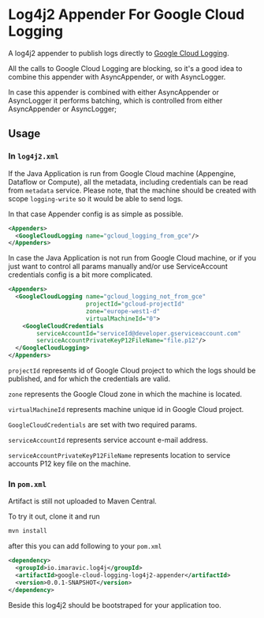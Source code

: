 Log4j2 Appender For Google Cloud Logging
========================================

A log4j2 appender to publish logs directly to [Google Cloud Logging](https://cloud.google.com/logging/docs/).

All the calls to Google Cloud Logging are blocking, 
so it's a good idea to combine this appender with AsyncAppender, or with AsyncLogger.

In case this appender is combined with either AsyncAppender or AsyncLogger it performs batching,
which is controlled from either AsyncAppender or AsyncLogger;

Usage
-----

### In `log4j2.xml`

If the Java Application is run from Google Cloud machine (Appengine, Dataflow or Compute), 
all the metadata, including credentials can be read from `metadata` service.
Please note, that the machine should be created with scope `logging-write` 
so it would be able to send logs.

In that case Appender config is as simple as possible.
```xml
<Appenders>
  <GoogleCloudLogging name="gcloud_logging_from_gce"/>
</Appenders>
```

In case the Java Application is not run from Google Cloud machine,
or if you just want to control all params manually and/or use ServiceAccount credentials
config is a bit more complicated.
```xml
<Appenders>
  <GoogleCloudLogging name="gcloud_logging_not_from_gce"
                      projectId="gcloud-projectId"
                      zone="europe-west1-d"
                      virtualMachineId="0">
    <GoogleCloudCredentials
        serviceAccountId="serviceId@developer.gserviceaccount.com"
        serviceAccountPrivateKeyP12FileName="file.p12"/>
  </GoogleCloudLogging>
</Appenders>
```

`projectId` represents id of Google Cloud project to which the logs should be published,
and for which the credentials are valid.

`zone` represents the Google Cloud zone in which the machine is located.

`virtualMachineId` represents machine unique id in Google Cloud project.

`GoogleCloudCredentials` are set with two required params.

`serviceAccountId` represents service account e-mail address.

`serviceAccountPrivateKeyP12FileName` represents location to service accounts P12 key file on the machine.

### In `pom.xml`

Artifact is still not uploaded to Maven Central.

To try it out, clone it and run 

```bash
mvn install
```

after this you can add following to your `pom.xml`

```xml
<dependency>
  <groupId>io.imaravic.log4j</groupId>
  <artifactId>google-cloud-logging-log4j2-appender</artifactId>
  <version>0.0.1-SNAPSHOT</version>
</dependency>
```

Beside this log4j2 should be bootstraped for your application too.
